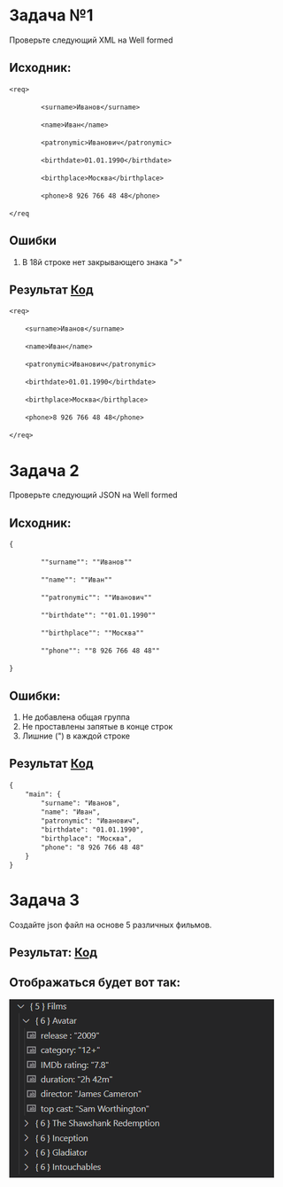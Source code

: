 # Задача №1

Проверьте следующий XML на Well formed

## Исходник:
```
<req>

        <surname>Иванов</surname>

        <name>Иван</name>

        <patronymic>Иванович</patronymic>

        <birthdate>01.01.1990</birthdate>

        <birthplace>Москва</birthplace>

        <phone>8 926 766 48 48</phone>

</req
```

## Ошибки
1. В 18й строке нет закрывающего знака ">"


## Результат [Код](work01.xml)
```
<req>

    <surname>Иванов</surname>

    <name>Иван</name>

    <patronymic>Иванович</patronymic>

    <birthdate>01.01.1990</birthdate>

    <birthplace>Москва</birthplace>

    <phone>8 926 766 48 48</phone>

</req>
```
# Задача 2

Проверьте следующий JSON на Well formed

## Исходник:
```
{

        ""surname"": ""Иванов""

        ""name"": ""Иван""

        ""patronymic"": ""Иванович""

        ""birthdate"": ""01.01.1990""

        ""birthplace"": ""Москва""

        ""phone"": ""8 926 766 48 48""

}
```

## Ошибки:
1. Не добавлена общая группа
2. Не проставлены запятые в конце строк
3. Лишние (") в каждой строке

## Результат [Код](work02.json)
```
{
    "main": {
        "surname": "Иванов",
        "name": "Иван",
        "patronymic": "Иванович",
        "birthdate": "01.01.1990",
        "birthplace": "Москва",
        "phone": "8 926 766 48 48"
    }
}
```

# Задача 3

Создайте json файл на основе 5 различных фильмов.

## Результат: [Код](work03.json)


## Отображаться будет вот так:

![Alt text](screenshot.png)
